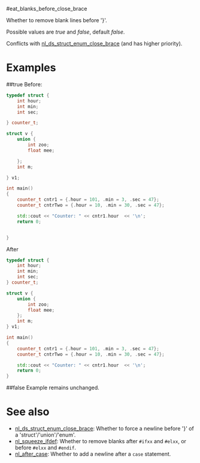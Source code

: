 #eat_blanks_before_close_brace

Whether to remove blank lines before '}'.

Possible values are _true_ and _false_, default _false_.

Conflicts with [nl_ds_struct_enum_close_brace](../newline_options/nl_ds_struct_enum_close_brace.md) (and has higher priority).

# Examples

##true
Before:
```cpp
typedef struct {
	int hour;
	int min;
	int sec;

} counter_t;

struct v {
	union {
		int zoo;
		float mee;

	};
	int m;

} v1;

int main()
{
	counter_t cntr1 = {.hour = 101, .min = 3, .sec = 47};
	counter_t cntrTwo = {.hour = 10, .min = 30, .sec = 47};

	std::cout << "Counter: " << cntr1.hour  << '\n';
	return 0;


}
```

After
```cpp
typedef struct {
	int hour;
	int min;
	int sec;
} counter_t;

struct v {
	union {
		int zoo;
		float mee;
	};
	int m;
} v1;

int main()
{
	counter_t cntr1 = {.hour = 101, .min = 3, .sec = 47};
	counter_t cntrTwo = {.hour = 10, .min = 30, .sec = 47};

	std::cout << "Counter: " << cntr1.hour  << '\n';
	return 0;
}
```

##false
Example remains unchanged.

# See also
* [nl_ds_struct_enum_close_brace](../newline_options/nl_ds_struct_enum_close_brace.md): Whether to force a newline before '}' of a 'struct'/'union'/'enum'.
* [nl_squeeze_ifdef](../newline_options/nl_squeeze_ifdef.md): Whether to remove blanks after `#ifxx` and `#elxx`, or before `#elxx` and `#endif`.
* [nl_after_case](../newline_options/nl_after_case.md): Whether to add a newline after a `case` statement.
